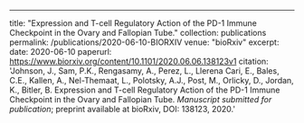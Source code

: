 ---
title: "Expression and T-cell Regulatory Action of the PD-1 Immune Checkpoint in the Ovary and Fallopian Tube."
collection: publications
permalink: /publications/2020-06-10-BIORXIV
venue: "bioRxiv"
excerpt:
date: 2020-06-10
paperurl: https://www.biorxiv.org/content/10.1101/2020.06.06.138123v1
citation: 'Johnson, J., Sam, P.K.,  Rengasamy, A., Perez, L., Llerena Cari, E., Bales, C.E., Kallen, A., Nel-Themaat, L., Polotsky, A.J., Post, M., Orlicky, D., Jordan, K., Bitler, B. Expression and T-cell Regulatory Action of the PD-1 Immune Checkpoint in the Ovary and Fallopian Tube. <i>Manuscript submitted for publication</i>; preprint available at bioRxiv, DOI: 138123, 2020.'
